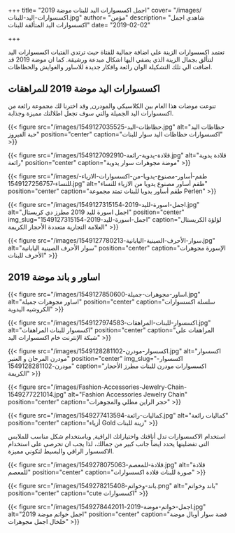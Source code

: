 +++
title= "اجمل اكسسوارات اليد للبنات موضة 2019"
cover= "/images/اكسسوارات-اليد-للبنات.jpg"
author= "مؤمن"
description= "شاهدي اجمل اكسسوارات اليد المتألقة للبنات"
date= "2019-02-02"

+++

تعتمد اكسسوارات الزينة علي اضافة جمالية للفتاة حيث ترتدي الفتيات اكسسوارات اليد لتتألق بجمال الزينة الذي يضفي اليها اشكال مبدعة ورشيقة.
كما ان موضة 2019 قد اضافت الي تلك التشكيلة الوان رائعة وافكار جديدة للاساور والغوايش والحظاظات.
## اكسسوارات اليد موضة 2019 للمراهقات
تنوعت موضات هذا العام بين الكلاسيكي والمودرن, وقد اخترنا لك مجموعة رائعة من اكسسوارات اليد الجميلة والتي سوف تجعل اطلالتك مميزة وجذابة.


{{< figure src="/images/حظاظات-اليد-1549127035525.jpg" alt="حظاظات اليد حبة الفيروز" position="center" caption="اكسسوارات حظاظات اليد سوار للبنات" >}}

{{< figure src="/images/قلادة-يدوية-رائعة-1549127092910.jpg" alt="قلادة يدوية رائعة" position="center" caption="موضة مجوهرات سوار يدوية" >}}

{{< figure src="/images/طقم-أساور-مصنوع-يدويا-من-اكسسوارات-الازياء-للنساء-1549127256757.jpg" alt="طقم أساور مصنوع يدويا من الازياء للنساء" position="center" caption="طقم أساور يدويا للبنات تمتد مجموعة Perlen" >}}

{{< figure src="/images/اجمل-اسورة-لليد-2019-1549127315154.jpg" alt="اجمل اسورة لليد 2019 مطرز دي كريستال" position="center" img_slug="اجمل-اسورة-لليد-2019-1549127315154" caption="لؤلؤة الكريستال العلامة التجارية متعددة الأحجار الكريمة" >}}

{{< figure src="/images/سوار-الأحرف-الصينية-اليابانية-1549127780213.jpg" alt="سوار الأحرف الصينية اليابانية" position="center" caption="الإسورة مجوهرات الأحرف للبنات" >}}

## اساور و باند موضة 2019


{{< figure src="/images/اساور-مجوهرات-جميلة-1549127850600.jpg" alt="اساور مجوهرات جميلة" position="center" caption="سلسلة اكسسوارات الكروشيه اليدوية" >}}

{{< figure src="/images/اكسسوار-للبنات-المراهقات-1549127974583.jpg" alt="اكسسوار للبنات المراهقات" position="center" caption="المراهقات على شبكة الإنترنت خام اكسسوارات اليد" >}}

{{< figure src="/images/اكسسوار-مودرن-1549128281102.jpg" alt="اكسسوار مودرن المرجان و العنبر" position="center" img_slug="اكسسوار-مودرن-1549128281102" caption="اكسسوارات مودرن للبنات مطرز الأحجار الكريمة" >}}

{{< figure src="/images/Fashion-Accessories-Jewelry-Chain-1549277221014.jpg" alt="Fashion Accessories Jewelry Chain" position="center" caption="حجر الراين مطلي والمجوهرات" >}}

{{< figure src="/images/كماليات-رائعة-1549277413594.jpg" alt="كماليات رائعة" position="center" caption="أزياء Gold زينة للبنات" >}}

استخدام الاكسسوارات تدل أناقتك واختياراتك الراقية, وباستخدام شكل مناسب للملابس التى تفضلينها يحدد ايضاً جانب كبير من جمالك، لذا يجب ان تحرصى على استخدام الاكسسوار الراقي والبسيط لتكوني مميزة.


{{< figure src="/images/قلادة-للمعصم-1549278075063.jpg" alt="قلادة للمعصم" position="center" caption="صورة للبنات قلادة اكسسوارات" >}}

{{< figure src="/images/باند-وخواتم-1549278215408.png" alt="باند وخواتم" position="center" caption="cute اكسسوارات" >}}

{{< figure src="/images/اجمل-خواتم-موضة-2019-1549278442011.jpg" alt="اجمل خواتم موضة 2019" position="center" caption="فضة سوار أوبال موضة خلخال اجمل مجوهرات" >}}

